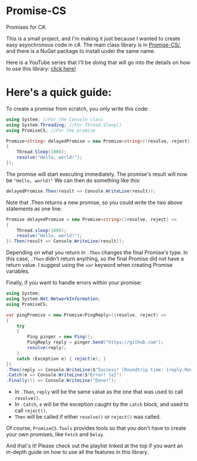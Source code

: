 # Promise-CS
Promises for C#.

This is a small project, and I'm making it just because I wanted to create easy asynchronous code in c#.
The main class library is in [Promise-CS/](Promise-CS), and there is a NuGet package to install under the same name.

Here is a YouTube series that I'll be doing that will go into the details on how to use this library: [click here!](https://www.youtube.com/playlist?list=PL_rR6KDNtaPIt6-pOY4wu-VNAImpJs8wr)

# Here's a quick guide:

To create a promise from scratch, you only  write this code:

```c#
using System; //For the Console class
using System.Threading; //For Thread.Sleep()
using PromiseCS; //For the promise
```

```c#
Promise<string> delayedPromise = new Promise<string>((resolve, reject) => 
{
    Thread.Sleep(1000);
    resolve("Hello, world!");
});
```

The promise will start executing immediately. The promise's result will now be `"Hello, world!"` We can then do something like this:

```c#
delayedPromise.Then(result => Console.WriteLine(result));
```

Note that .Then returns a new promise, so you could write the two above statements as one line:

```c#
Promise delayedPromise = new Promise<string>((resolve, reject) => 
{
    Thread.sleep(1000);
    resolve("Hello, world!");
}).Then(result => Console.WriteLine(result));
```

Depending on what you return in `.Then` changes the final Promise's type. In this case, `.Then` didn't return anything, so the final Promise
did not have a return value. I suggest using the `var` keyword when creating Promise variables.


Finally, if you want to handle errors within your promise:

```c#
using System;
using System.Net.NetworkInformation;
using PromiseCS;

var pingPromise = new Promise<PingReply>((resolve, reject) => 
{
    try
    {
        Ping pinger = new Ping();
        PingReply reply = pinger.Send("https://github.com");
        resolve(reply);
    }
    catch (Exception e) { reject(e); }
})
.Then(reply => Console.WriteLine($"Success! (Roundtrip time: {reply.RoundtripTime} ms)")
.Catch(e => Console.WriteLine($"Error! {e}")
.Finally(() => Console.WriteLine("Done!");
```

- In `.Then`, `reply` will be the same value as the one that was used to call `resolve()`.
- In `.Catch`, `e` will be the exception caught by the `catch` block, and used to call `reject()`.
- `Then` will be called if either `resolve()` or `reject()` was called.

Of course, `PromiseCS.Tools` provides tools so that you don't have to create your own promises, like `Fetch` and `Delay`.

And that's it! Please check out the playlist linked at the top if you want an in-depth guide on how to use all the features in this library.


